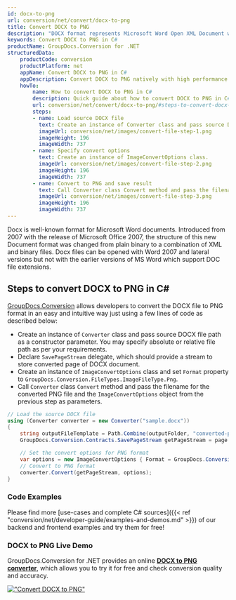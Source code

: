```yaml
---
id: docx-to-png
url: conversion/net/convert/docx-to-png
title: Convert DOCX to PNG
description: "DOCX format represents Microsoft Word Open XML Document with .docx extension. Learn how to convert DOCX to PNG file programmatically in C# language using GroupDocs.Conversion for .NET library."
keywords: Convert DOCX to PNG in C#
productName: GroupDocs.Conversion for .NET
structuredData:
    productCode: conversion
    productPlatform: net
    appName: Convert DOCX to PNG in C#
    appDescription: Convert DOCX to PNG natively with high performance using C# language and server side GroupDocs.Conversion for .NET APIs, without the use of any software like Microsoft or Open Office.
    howTo:
        name: How to convert DOCX to PNG in C# 
        description: Quick guide about how to convert DOCX to PNG in C# with high performance and accuracy.
        url: conversion/net/convert/docx-to-png/#steps-to-convert-docx-to-png-in-c
        steps:
        - name: Load source DOCX file 
          text: Create an instance of Converter class and pass source DOCX file path as a constructor parameter. You may specify absolute or relative file path as per your requirements. 
          imageUrl: conversion/net/images/convert-file-step-1.png
          imageHeight: 196
          imageWidth: 737
        - name: Specify convert options 
          text: Create an instance of ImageConvertOptions class.
          imageUrl: conversion/net/images/convert-file-step-2.png
          imageHeight: 196
          imageWidth: 737
        - name: Convert to PNG and save result 
          text: Call Converter class Convert method and pass the filename for the converted HTML file and the ImageConvertOptions object from the previous step as parameters.
          imageUrl: conversion/net/images/convert-file-step-3.png
          imageHeight: 196
          imageWidth: 737
---
```


Docx is well-known format for Microsoft Word documents. Introduced from 2007 with the release of Microsoft Office 2007, the structure of this new Document format was changed from plain binary to a combination of XML and binary files. Docx files can be opened with Word 2007 and lateral versions but not with the earlier versions of MS Word which support DOC file extensions.

## Steps to convert DOCX to PNG in C#

[GroupDocs.Conversion](https://products.groupdocs.com/conversion/net) allows developers to convert the DOCX file to PNG format in an easy and intuitive way just using a few lines of code as described below:

* Create an instance of `Converter` class and pass source DOCX file path as a constructor parameter. You may specify absolute or relative file path as per your requirements. 
* Declare `SavePageStream` delegate, which should provide a stream to store converted page of DOCX document.
* Create an instance of `ImageConvertOptions` class and set `Format` property to `GroupDocs.Conversion.FileTypes.ImageFileType.Png`.
* Call `Converter` class `Convert` method and pass the filename for the converted PNG file and the `ImageConvertOptions` object from the previous step as parameters.

```csharp
// Load the source DOCX file
using (Converter converter = new Converter("sample.docx"))
{
    string outputFileTemplate = Path.Combine(outputFolder, "converted-page-{0}.png");
    GroupDocs.Conversion.Contracts.SavePageStream getPageStream = page => new FileStream(string.Format(outputFileTemplate, page), FileMode.Create);

    // Set the convert options for PNG format
    var options = new ImageConvertOptions { Format = GroupDocs.Conversion.FileTypes.ImageFileType.Png };   
    // Convert to PNG format
    converter.Convert(getPageStream, options);
}
```

### Code Examples

Please find more [use-cases and complete C# sources]({{< ref "conversion/net/developer-guide/examples-and-demos.md" >}}) of our backend and frontend examples and try them for free!

### DOCX to PNG Live Demo

GroupDocs.Conversion for .NET provides an online [**DOCX to PNG converter**](https://products.groupdocs.app/conversion/docx-to-png), which allows you to try it for free and check conversion quality and accuracy.

[!["Convert DOCX to PNG"](conversion/net/images/convert-to-png/convert-docx-to-png.png)](https://products.groupdocs.app/conversion/docx-to-png)